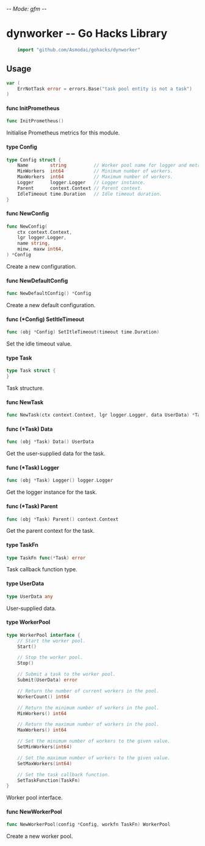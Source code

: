 -*- Mode: gfm -*-

# dynworker -- Go Hacks Library

```go
    import "github.com/Asmodai/gohacks/dynworker"
```

## Usage

```go
var (
	ErrNotTask error = errors.Base("task pool entity is not a task")
)
```

#### func  InitPrometheus

```go
func InitPrometheus()
```
Initialise Prometheus metrics for this module.

#### type Config

```go
type Config struct {
	Name        string          // Worker pool name for logger and metrics.
	MinWorkers  int64           // Minimum number of workers.
	MaxWorkers  int64           // Maximum number of workers.
	Logger      logger.Logger   // Logger instance.
	Parent      context.Context // Parent context.
	IdleTimeout time.Duration   // Idle timeout duration.
}
```


#### func  NewConfig

```go
func NewConfig(
	ctx context.Context,
	lgr logger.Logger,
	name string,
	minw, maxw int64,
) *Config
```
Create a new configuration.

#### func  NewDefaultConfig

```go
func NewDefaultConfig() *Config
```
Create a new default configuration.

#### func (*Config) SetItleTimeout

```go
func (obj *Config) SetItleTimeout(timeout time.Duration)
```
Set the idle timeout value.

#### type Task

```go
type Task struct {
}
```

Task structure.

#### func  NewTask

```go
func NewTask(ctx context.Context, lgr logger.Logger, data UserData) *Task
```

#### func (*Task) Data

```go
func (obj *Task) Data() UserData
```
Get the user-supplied data for the task.

#### func (*Task) Logger

```go
func (obj *Task) Logger() logger.Logger
```
Get the logger instance for the task.

#### func (*Task) Parent

```go
func (obj *Task) Parent() context.Context
```
Get the parent context for the task.

#### type TaskFn

```go
type TaskFn func(*Task) error
```

Task callback function type.

#### type UserData

```go
type UserData any
```

User-supplied data.

#### type WorkerPool

```go
type WorkerPool interface {
	// Start the worker pool.
	Start()

	// Stop the worker pool.
	Stop()

	// Submit a task to the worker pool.
	Submit(UserData) error

	// Return the number of current workers in the pool.
	WorkerCount() int64

	// Return the minimum number of workers in the pool.
	MinWorkers() int64

	// Return the maximum number of workers in the pool.
	MaxWorkers() int64

	// Set the minimum number of workers to the given value.
	SetMinWorkers(int64)

	// Set the maximum number of workers to the given value.
	SetMaxWorkers(int64)

	// Set the task callback function.
	SetTaskFunction(TaskFn)
}
```

Worker pool interface.

#### func  NewWorkerPool

```go
func NewWorkerPool(config *Config, workfn TaskFn) WorkerPool
```
Create a new worker pool.
